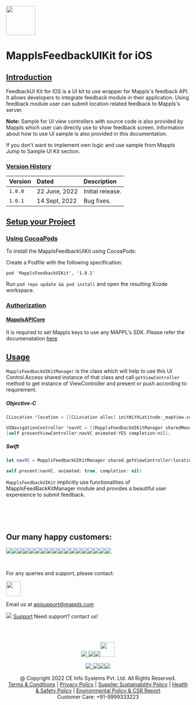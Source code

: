 [<img src="https://about.mappls.com/images/mappls-b-logo.svg" height="80"/> </p>](https://www.mapmyindia.com/api)

# MapplsFeedbackUIKit for iOS

## [Introduction](#Introduction)

FeedbackUI Kit for IOS is a UI kit to use wrapper for Mappls's feedback API. It allows developers to integrate feedback module in their application. Using feedback module user can submit location related feedback to Mappls's server.

**Note:** Sample for UI view controllers with source code is also provided by Mappls which user can directly use to show feedback screen. Information about how to use UI sample is also provided in this documentation.

If you don’t want to implement own logic and use sample from Mappls Jump to Sample UI Kit section.

### [Version History](#Version-History)

| Version | Dated | Description |
| :------ | :---- | :---------- |
| `1.0.0` | 22 June, 2022 | Initial release. |
| `1.0.1` | 14 Sept, 2022 | Bug fixes. |

## [Setup your Project](#Setup-your-Project)

### [Using CocoaPods](#Using-CocoaPods)

To install the MapplsFeedbackUIKit using CocoaPods:

Create a Podfile with the following specification:

```
pod 'MapplsFeedbackUIKit', '1.0.1'
```

Run `pod repo update && pod install` and open the resulting Xcode workspace.

### [Authorization](#Authorization)

#### [MapplsAPICore](#MapplsAPICore)
It is required to set Mappls keys to use any MAPPL's SDK. Please refer the documenatation [here](MapplsAPICore.md)

## [Usage](#Usage)

`MapplsFeedbackUIKitManager` is the class which will help to use this UI Control.Access shared instance of that class and call `getViewController` method to get instance of ViewController and present or push according to requirement.

##### Objective-C

```objectivec
CLLocation *location = [[CLLocation alloc] initWithLatitude:_mapView.centerCoordinate.latitude longitude:_mapView.centerCoordinate.longitude];

UINavigationController *navVC = [[MapplsFeedbackUIKitManager sharedManager] getViewControllerWithLocation:location moduleId:ModuleId];
[self presentViewController:navVC animated:YES completion:nil];
```

##### Swift

```swift
let navVC = MapplsFeedbackUIKitManager.shared.getViewController(location: CLLocation(latitude: mapView.centerCoordinate.latitude, longitude: mapView.centerCoordinate.longitude), moduleId: ModuleId)

self.present(navVC, animated: true, completion: nil)
```

`MapplsFeedbackUIKit` implicitly use functionalities of MapplsFeedBackKitManager module and provides a beautiful user expereience to submit feedback.

<br><br><br>

## Our many happy customers:

![](https://www.mapmyindia.com/api/img/logos1/PhonePe.png)![](https://www.mapmyindia.com/api/img/logos1/Arya-Omnitalk.png)![](https://www.mapmyindia.com/api/img/logos1/delhivery.png)![](https://www.mapmyindia.com/api/img/logos1/hdfc.png)![](https://www.mapmyindia.com/api/img/logos1/TVS.png)![](https://www.mapmyindia.com/api/img/logos1/Paytm.png)![](https://www.mapmyindia.com/api/img/logos1/FastTrackz.png)![](https://www.mapmyindia.com/api/img/logos1/ICICI-Pru.png)![](https://www.mapmyindia.com/api/img/logos1/LeanBox.png)![](https://www.mapmyindia.com/api/img/logos1/MFS.png)![](https://www.mapmyindia.com/api/img/logos1/TTSL.png)![](https://www.mapmyindia.com/api/img/logos1/Novire.png)![](https://www.mapmyindia.com/api/img/logos1/OLX.png)![](https://www.mapmyindia.com/api/img/logos1/sun-telematics.png)![](https://www.mapmyindia.com/api/img/logos1/Sensel.png)![](https://www.mapmyindia.com/api/img/logos1/TATA-MOTORS.png)![](https://www.mapmyindia.com/api/img/logos1/Wipro.png)![](https://www.mapmyindia.com/api/img/logos1/Xamarin.png)

<br>

For any queries and support, please contact:

[<img src="https://about.mappls.com/images/mappls-b-logo.svg" height="40"/> </p>](https://about.mappls.com/api/)

Email us at [apisupport@mappls.com](mailto:apisupport@mappls.com)

![](https://www.mapmyindia.com/api/img/icons/support.png)
[Support](https://about.mappls.com/contact/)
Need support? contact us!

<br></br>

[<p align="center"> <img src="https://www.mapmyindia.com/api/img/icons/stack-overflow.png"/> ](https://stackoverflow.com/questions/tagged/mappls-api)[![](https://www.mapmyindia.com/api/img/icons/blog.png)](https://about.mappls.com/blog/)[![](https://www.mapmyindia.com/api/img/icons/gethub.png)](https://github.com/mappls-api)[<img src="https://mmi-api-team.s3.ap-south-1.amazonaws.com/API-Team/npm-logo.one-third%5B1%5D.png" height="40"/> </p>](https://www.npmjs.com/org/mapmyindia) 

[<p align="center"> <img src="https://www.mapmyindia.com/june-newsletter/icon4.png"/> ](https://www.facebook.com/Mapplsofficial)[![](https://www.mapmyindia.com/june-newsletter/icon2.png)](https://twitter.com/mappls)[![](https://www.mapmyindia.com/newsletter/2017/aug/llinkedin.png)](https://www.linkedin.com/company/mappls/)[![](https://www.mapmyindia.com/june-newsletter/icon3.png)](https://www.youtube.com/channel/UCAWvWsh-dZLLeUU7_J9HiOA)

<div align="center">@ Copyright 2022 CE Info Systems Pvt. Ltd. All Rights Reserved.</div>

<div align="center"> <a href="https://about.mappls.com/api/terms-&-conditions">Terms & Conditions</a> | <a href="https://www.mappls.com/about/privacy-policy">Privacy Policy</a> | <a href="https://www.mappls.com/pdf/mappls-sustainability-policy-healt-labour-rules-supplir-sustainability.pdf">Supplier Sustainability Policy</a> | <a href="https://www.mappls.com/pdf/Health-Safety-Management.pdf">Health & Safety Policy</a> | <a href="https://www.mappls.com/pdf/Environment-Sustainability-Policy-CSR-Report.pdf">Environmental Policy & CSR Report</a>

<div align="center">Customer Care: +91-9999333223</div>
